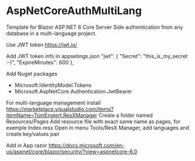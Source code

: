 # AspNetCoreAuthMultiLang
Template for Blazor ASP.NET 6 Core Server Side authentication from any database in a multi-language project.

Use JWT token https://jwt.io/

Add JWT token info in appsetings.json
"jwt": {
    "Secret": "this_is_my_secret :-)",
    "ExpireMinutes": 600
  },

Add Nuget packages
- Microsoft.IdentityModel.Tokens
- Microsoft.AspNetCore.Authentication.JwtBearer

For multi-language management install
https://marketplace.visualstudio.com/items?itemName=TomEnglert.ResXManager
Create a folder named Resources/Pages
Add resource file with exact same name as pages, for exemple Index.resx
Open in menu Tools/ResX Manager, add languages and create key/values pair

Add <CascadingAuthenticationState> in App.razor
https://docs.microsoft.com/en-us/aspnet/core/blazor/security/?view=aspnetcore-6.0

